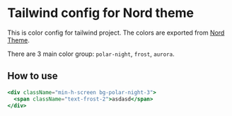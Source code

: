 # Tailwind config for Nord theme

This is color config for tailwind project. The colors are exported from [Nord Theme](https://www.nordtheme.com/).

There are 3 main color group: `polar-night`, `frost`, `aurora`.

## How to use

```jsx
<div className="min-h-screen bg-polar-night-3">
  <span className="text-frost-2">asdasd</span>
</div>
```